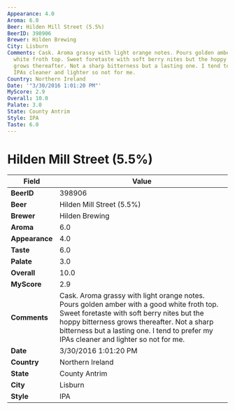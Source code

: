 ```yaml
---
Appearance: 4.0
Aroma: 6.0
Beer: Hilden Mill Street (5.5%)
BeerID: 398906
Brewer: Hilden Brewing
City: Lisburn
Comments: Cask. Aroma grassy with light orange notes. Pours golden amber with a good
  white froth top. Sweet foretaste with soft berry nites but the hoppy bitterness
  grows thereafter. Not a sharp bitterness but a lasting one. I tend to prefer my
  IPAs cleaner and lighter so not for me.
Country: Northern Ireland
Date: '"3/30/2016 1:01:20 PM"'
MyScore: 2.9
Overall: 10.0
Palate: 3.0
State: County Antrim
Style: IPA
Taste: 6.0
---
```


# Hilden Mill Street (5.5%)

| Field         | Value |
|---------------|-------|
| **BeerID** | 398906 |
| **Beer** | Hilden Mill Street (5.5%) |
| **Brewer** | Hilden Brewing |
| **Aroma** | 6.0 |
| **Appearance** | 4.0 |
| **Taste** | 6.0 |
| **Palate** | 3.0 |
| **Overall** | 10.0 |
| **MyScore** | 2.9 |
| **Comments** | Cask. Aroma grassy with light orange notes. Pours golden amber with a good white froth top. Sweet foretaste with soft berry nites but the hoppy bitterness grows thereafter. Not a sharp bitterness but a lasting one. I tend to prefer my IPAs cleaner and lighter so not for me. |
| **Date** | 3/30/2016 1:01:20 PM |
| **Country** | Northern Ireland |
| **State** | County Antrim |
| **City** | Lisburn |
| **Style** | IPA |
